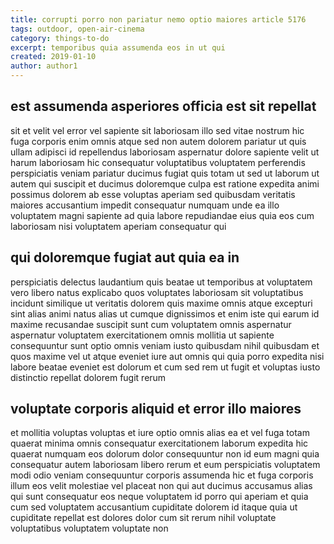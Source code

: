 ```yaml
---
title: corrupti porro non pariatur nemo optio maiores article 5176
tags: outdoor, open-air-cinema
category: things-to-do
excerpt: temporibus quia assumenda eos in ut qui
created: 2019-01-10
author: author1
---
```


## est assumenda asperiores officia est sit repellat

sit et velit vel error vel sapiente sit laboriosam illo sed vitae nostrum hic fuga corporis enim omnis atque sed non autem dolorem pariatur ut quis ullam adipisci id repellendus laboriosam aspernatur dolore sapiente velit ut harum laboriosam hic consequatur voluptatibus voluptatem perferendis perspiciatis veniam pariatur ducimus fugiat quis totam ut sed ut laborum ut autem qui suscipit et ducimus doloremque culpa est ratione expedita animi possimus dolorem ab esse voluptas aperiam sed quibusdam veritatis maiores accusantium impedit consequatur numquam unde ea illo voluptatem magni sapiente ad quia labore repudiandae eius quia eos cum laboriosam nisi voluptatem aperiam consequatur qui

## qui doloremque fugiat aut quia ea in

perspiciatis delectus laudantium quis beatae ut temporibus at voluptatem vero libero natus explicabo quos voluptates laboriosam sit voluptatibus incidunt similique ut veritatis dolorem quis maxime omnis atque excepturi sint alias animi natus alias ut cumque dignissimos et enim iste qui earum id maxime recusandae suscipit sunt cum voluptatem omnis aspernatur aspernatur voluptatem exercitationem omnis mollitia ut sapiente consequuntur sunt optio omnis veniam iusto quibusdam nihil quibusdam et quos maxime vel ut atque eveniet iure aut omnis qui quia porro expedita nisi labore beatae eveniet est dolorum et cum sed rem ut fugit et voluptas iusto distinctio repellat dolorem fugit rerum

## voluptate corporis aliquid et error illo maiores

et mollitia voluptas voluptas et iure optio omnis alias ea et vel fuga totam quaerat minima omnis consequatur exercitationem laborum expedita hic quaerat numquam eos dolorum dolor consequuntur non id eum magni quia consequatur autem laboriosam libero rerum et eum perspiciatis voluptatem modi odio veniam consequuntur corporis assumenda hic et fuga corporis illum eos velit molestiae vel placeat non qui aut ducimus accusamus alias qui sunt consequatur eos neque voluptatem id porro qui aperiam et quia cum sed voluptatem accusantium cupiditate dolorem id itaque quia ut cupiditate repellat est dolores dolor cum sit rerum nihil voluptate voluptatibus voluptatem voluptate non
